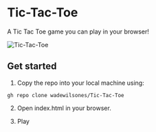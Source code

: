 # Tic-Tac-Toe
A Tic Tac Toe game you can play in your browser!

![Tic-Tac-Toe]()

## Get started

1. Copy the repo into your local machine using:

```
gh repo clone wadewilsones/Tic-Tac-Toe
```

2. Open index.html in your browser.

3. Play
